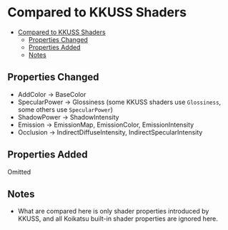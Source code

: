 # Compared to KKUSS Shaders

- [Compared to KKUSS Shaders](#compared-to-kkuss-shaders)
  - [Properties Changed](#properties-changed)
  - [Properties Added](#properties-added)
  - [Notes](#notes)

## Properties Changed
- AddColor -> BaseColor
- SpecularPower -> Glossiness (some KKUSS shaders use `Glossiness`, some others use `SpecularPower`)
- ShadowPower -> ShadowIntensity
- Emission -> EmissionMap, EmissionColor, EmissionIntensity
- Occlusion -> IndirectDiffuseIntensity, IndirectSpecularIntensity

## Properties Added
Omitted

## Notes
- What are compared here is only shader properties introduced by KKUSS, and all Koikatsu built-in shader properties are ignored here.